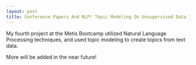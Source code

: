 ```yaml
---
layout: post
title: Conference Papers And NLP! Topic Modeling On Unsupervised Data In Academic Papers From The Neural Processing Information Systems Conference.
---
```



My fourth project at the Metis Bootcamp utilized Natural Language Processing techniques, and used topic modeling to create topics from text data.

More will be added in the near future!
